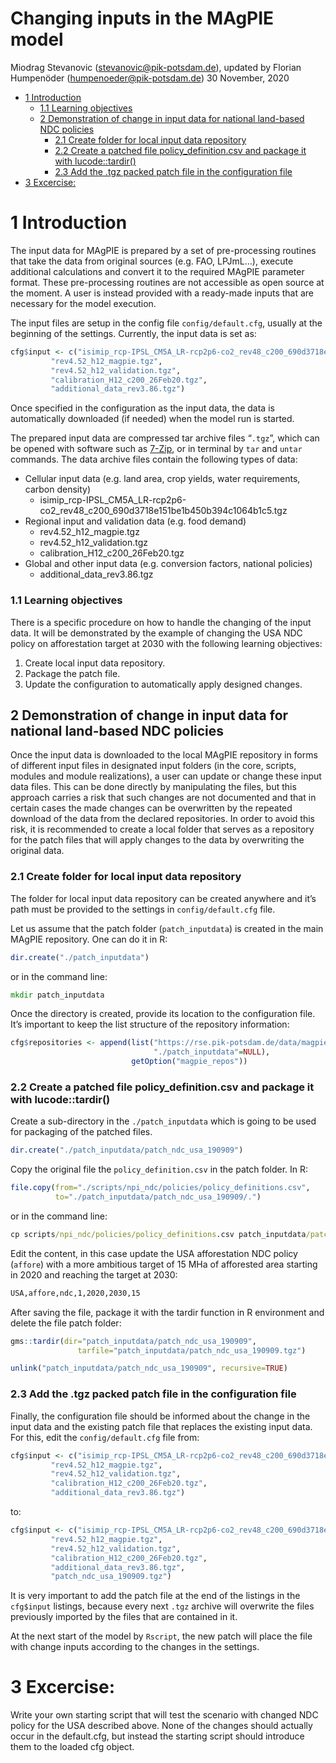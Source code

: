 Changing inputs in the MAgPIE model
================
Miodrag Stevanovic (<stevanovic@pik-potsdam.de>), updated by Florian
Humpenöder (<humpenoeder@pik-potsdam.de>)
30 November, 2020

  - [1 Introduction](#introduction)
      - [1.1 Learning objectives](#learning-objectives)
      - [2 Demonstration of change in input data for national land-based
        NDC
        policies](#demonstration-of-change-in-input-data-for-national-land-based-ndc-policies)
          - [2.1 Create folder for local input data
            repository](#create-folder-for-local-input-data-repository)
          - [2.2 Create a patched file policy\_definition.csv and
            package it with
            lucode::tardir()](#create-a-patched-file-policy_definition.csv-and-package-it-with-lucodetardir)
          - [2.3 Add the .tgz packed patch file in the configuration
            file](#add-the-.tgz-packed-patch-file-in-the-configuration-file)
  - [3 Excercise:](#excercise)

# 1 Introduction

The input data for MAgPIE is prepared by a set of pre-processing
routines that take the data from original sources (e.g. FAO, LPJmL…),
execute additional calculations and convert it to the required MAgPIE
parameter format. These pre-processing routines are not accessible as
open source at the moment. A user is instead provided with a ready-made
inputs that are necessary for the model execution.

The input files are setup in the config file `config/default.cfg`,
usually at the beginning of the settings. Currently, the input data is
set as:

``` r
cfg$input <- c("isimip_rcp-IPSL_CM5A_LR-rcp2p6-co2_rev48_c200_690d3718e151be1b450b394c1064b1c5.tgz",
         "rev4.52_h12_magpie.tgz",
         "rev4.52_h12_validation.tgz",
         "calibration_H12_c200_26Feb20.tgz",
         "additional_data_rev3.86.tgz")
```

Once specified in the configuration as the input data, the data is
automatically downloaded (if needed) when the model run is started.

The prepared input data are compressed tar archive files “`.tgz`”, which
can be opened with software such as [7-Zip](https://www.7-zip.org/), or
in terminal by `tar` and `untar` commands. The data archive files
contain the following types of data:

  - Cellular input data (e.g. land area, crop yields, water
    requirements, carbon density)
      - isimip\_rcp-IPSL\_CM5A\_LR-rcp2p6-co2\_rev48\_c200\_690d3718e151be1b450b394c1064b1c5.tgz
  - Regional input and validation data (e.g. food demand)
      - rev4.52\_h12\_magpie.tgz
      - rev4.52\_h12\_validation.tgz
      - calibration\_H12\_c200\_26Feb20.tgz
  - Global and other input data (e.g. conversion factors, national
    policies)
      - additional\_data\_rev3.86.tgz

### 1.1 Learning objectives

There is a specific procedure on how to handle the changing of the input
data. It will be demonstrated by the example of changing the USA NDC
policy on afforestation target at 2030 with the following learning
objectives:

1.  Create local input data repository.
2.  Package the patch file.
3.  Update the configuration to automatically apply designed changes.

## 2 Demonstration of change in input data for national land-based NDC policies

Once the input data is downloaded to the local MAgPIE repository in
forms of different input files in designated input folders (in the core,
scripts, modules and module realizations), a user can update or change
these input data files. This can be done directly by manipulating the
files, but this approach carries a risk that such changes are not
documented and that in certain cases the made changes can be overwritten
by the repeated download of the data from the declared repositories. In
order to avoid this risk, it is recommended to create a local folder
that serves as a repository for the patch files that will apply changes
to the data by overwriting the original data.

### 2.1 Create folder for local input data repository

The folder for local input data repository can be created anywhere and
it’s path must be provided to the settings in `config/default.cfg` file.

Let us assume that the patch folder (`patch_inputdata`) is created in
the main MAgPIE repository. One can do it in R:

``` r
dir.create("./patch_inputdata")
```

or in the command line:

``` cmd
mkdir patch_inputdata
```

Once the directory is created, provide its location to the configuration
file. It’s important to keep the list structure of the repository
information:

``` r
cfg$repositories <- append(list("https://rse.pik-potsdam.de/data/magpie/public"=NULL,
                                "./patch_inputdata"=NULL),
                           getOption("magpie_repos"))
```

### 2.2 Create a patched file policy\_definition.csv and package it with lucode::tardir()

Create a sub-directory in the `./patch_inputdata` which is going to be
used for packaging of the patched files.

``` r
dir.create("./patch_inputdata/patch_ndc_usa_190909")
```

Copy the original file the `policy_definition.csv` in the patch folder.
In R:

``` r
file.copy(from="./scripts/npi_ndc/policies/policy_definitions.csv",
          to="./patch_inputdata/patch_ndc_usa_190909/.")
```

or in the command line:

``` cmd
cp scripts/npi_ndc/policies/policy_definitions.csv patch_inputdata/patch_ndc_usa_190909/.
```

Edit the content, in this case update the USA afforestation NDC policy
(`affore`) with a more ambitious target of 15 MHa of afforested area
starting in 2020 and reaching the target at 2030:

``` txt
USA,affore,ndc,1,2020,2030,15
```

After saving the file, package it with the tardir function in R
environment and delete the file patch folder:

``` r
gms::tardir(dir="patch_inputdata/patch_ndc_usa_190909",
               tarfile="patch_inputdata/patch_ndc_usa_190909.tgz")

unlink("patch_inputdata/patch_ndc_usa_190909", recursive=TRUE)
```

### 2.3 Add the .tgz packed patch file in the configuration file

Finally, the configuration file should be informed about the change in
the input data and the existing patch file that replaces the existing
input data. For this, edit the `config/default.cfg` file from:

``` r
cfg$input <- c("isimip_rcp-IPSL_CM5A_LR-rcp2p6-co2_rev48_c200_690d3718e151be1b450b394c1064b1c5.tgz",
         "rev4.52_h12_magpie.tgz",
         "rev4.52_h12_validation.tgz",
         "calibration_H12_c200_26Feb20.tgz",
         "additional_data_rev3.86.tgz")
```

to:

``` r
cfg$input <- c("isimip_rcp-IPSL_CM5A_LR-rcp2p6-co2_rev48_c200_690d3718e151be1b450b394c1064b1c5.tgz",
         "rev4.52_h12_magpie.tgz",
         "rev4.52_h12_validation.tgz",
         "calibration_H12_c200_26Feb20.tgz",
         "additional_data_rev3.86.tgz",
         "patch_ndc_usa_190909.tgz")
```

It is very important to add the patch file at the end of the listings in
the `cfg$input` listings, because every next `.tgz` archive will
overwrite the files previously imported by the files that are contained
in it.

At the next start of the model by `Rscript`, the new patch will place
the file with change inputs according to the changes in the settings.

# 3 Excercise:

Write your own starting script that will test the scenario with changed
NDC policy for the USA described above. None of the changes should
actually occur in the default.cfg, but instead the starting script
should introduce them to the loaded cfg object.
